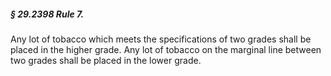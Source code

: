 ##### § 29.2398 Rule 7. #####

Any lot of tobacco which meets the specifications of two grades shall be placed in the higher grade. Any lot of tobacco on the marginal line between two grades shall be placed in the lower grade.